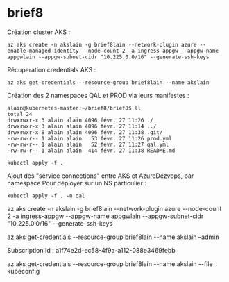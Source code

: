 # brief8

Création cluster AKS :
```
az aks create -n akslain -g brief8lain --network-plugin azure --enable-managed-identity --node-count 2 -a ingress-appgw --appgw-name appgwlain --appgw-subnet-cidr "10.225.0.0/16" --generate-ssh-keys
```

Récuperation credentials AKS :

```
az aks get-credentials --resource-group brief8lain --name akslain
```

Création des 2 namespaces QAL et PROD via leurs manifestes :

```
alain@kubernetes-master:~/brief8/brief8$ ll
total 24
drwxrwxr-x 3 alain alain 4096 févr. 27 11:26 ./
drwxrwxr-x 3 alain alain 4096 févr. 27 11:14 ../
drwxrwxr-x 8 alain alain 4096 févr. 27 11:38 .git/
-rw-rw-r-- 1 alain alain   53 févr. 27 11:26 prod.yml
-rw-rw-r-- 1 alain alain   52 févr. 27 11:27 qal.yml
-rw-rw-r-- 1 alain alain  414 févr. 27 11:38 README.md

kubectl apply -f .
```

Ajout des "service connections" entre AKS et AzureDezvops, par namespace
Pour déployer sur un NS particulier :

```
kubectl apply -f . -n qal
```


az aks create -n akslain -g brief8lain --network-plugin azure --node-count 2 -a ingress-appgw --appgw-name appgwlain --appgw-subnet-cidr "10.225.0.0/16" --generate-ssh-keys

az aks get-credentials --resource-group brief8lain --name akslain –admin

Subscription Id : a1f74e2d-ec58-4f9a-a112-088e3469febb

az aks get-credentials --resource-group brief8lain --name akslain --file kubeconfig